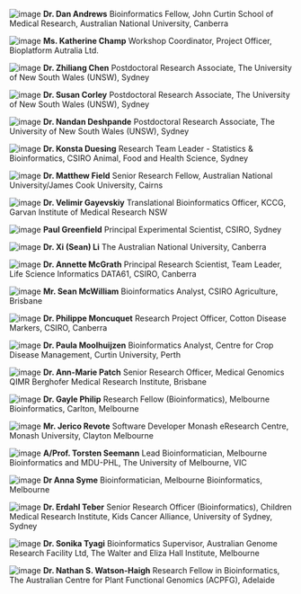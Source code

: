 <!--[image](images/generic.jpg) **NAME**, Position, Affiliation-->
![image](images/Andrews.jpg) **Dr. Dan Andrews** Bioinformatics Fellow, John Curtin School of Medical Research, Australian National University, Canberra   

![image](images/Champ.jpg) **Ms. Katherine Champ** Workshop Coordinator, Project Officer, Bioplatform Autralia Ltd.  

![image](images/Chen.jpg) **Dr. Zhiliang Chen** Postdoctoral Research Associate, The University of New South Wales (UNSW), Sydney  

![image](images/Corley.jpg) **Dr. Susan Corley** Postdoctoral Research Associate, The University of New South Wales (UNSW), Sydney  

![image](images/Deshpande.jpg) **Dr. Nandan Deshpande** Postdoctoral Research Associate, The University of New South Wales (UNSW), Sydney  

![image](images/Duesing.jpg) **Dr. Konsta Duesing** Research Team Leader - Statistics & Bioinformatics, CSIRO Animal, Food and Health Science, Sydney  

![image](images/Field.jpg) **Dr. Matthew Field** Senior Research Fellow, Australian National University/James Cook University, Cairns

![image](images/Gayevskiy.jpg) **Dr. Velimir Gayevskiy** Translational Bioinformatics Officer, KCCG, Garvan Institute of Medical Research NSW  

![image](images/generic.jpg) **Paul Greenfield** Principal Experimental Scientist, CSIRO, Sydney  

![image](images/Li.jpg) **Dr. Xi (Sean) Li** The Australian National University, Canberra  

![image](images/McGrath.jpg) **Dr. Annette McGrath** Principal Research Scientist, Team Leader, Life Science Informatics DATA61, CSIRO, Canberra  

![image](images/McWilliam.jpg) **Mr. Sean McWilliam** Bioinformatics Analyst, CSIRO Agriculture, Brisbane  

![image](images/Moncuquet.jpg) **Dr. Philippe Moncuquet** Research Project Officer, Cotton Disease Markers, CSIRO, Canberra

![image](images/Moolhuijzen.jpg) **Dr. Paula Moolhuijzen** Bioinformatics Analyst, Centre for Crop Disease Management, Curtin University, Perth  

![image](images/Patch.jpg) **Dr. Ann-Marie Patch** Senior Research Officer, Medical Genomics QIMR Berghofer Medical Research Institute, Brisbane  

![image](images/Philip.jpg) **Dr. Gayle Philip** Research Fellow (Bioinformatics), Melbourne Bioinformatics, Carlton, Melbourne  

![image](images/Revote.jpg) **Mr. Jerico Revote** Software Developer Monash eResearch Centre, Monash University, Clayton Melbourne  

![image](images/Seemann.jpg) **A/Prof. Torsten Seemann** Lead Bioinformatician, Melbourne Bioinformatics and MDU-PHL, The University of Melbourne, VIC  

![image](images/generic.jpg) **Dr Anna Syme** Bioinformatician, Melbourne Bioinformatics, Melbourne  

![image](images/Teber.png) **Dr. Erdahl Teber** Senior Research Officer (Bioinformatics), Children Medical Research Institute, Kids Cancer Alliance, University of Sydney, Sydney  

![image](images/Tyagi.jpg) **Dr. Sonika Tyagi** Bioinformatics Supervisor, Australian Genome Research Facility Ltd, The Walter and Eliza Hall Institute, Melbourne   

![image](images/watson-haigh.jpg) **Dr. Nathan S. Watson-Haigh** Research Fellow in Bioinformatics, The Australian Centre for Plant Functional Genomics (ACPFG), Adelaide  
